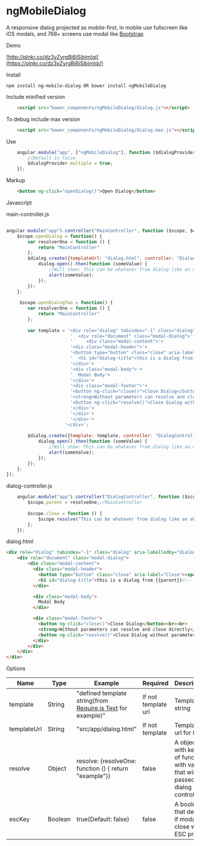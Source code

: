# ngMobileDialog
A responsive dialog projected as mobile-first, in mobile use fullscreen like iOS modals, and 768+ screens use modal like [Bootstrap](http://getbootstrap.com)

Demo

   [http://plnkr.co/dz3vZyrgBi6jSjbjmIqi](https://plnkr.co/dz3vZyrgBi6jSjbjmIqi/)



Install

    npm install ng-mobile-dialog OR bower install ngMobileDialog
    
Include minified version
```html
	<script src="bower_components/ngMobileDialog/dialog.js"></script>
```

To debug include max version
```html
	<script src="bower_components/ngMobileDialog/dialog.max.js"></script>
``` 
Use
```javascript
    angular.module("app", ["ngMobileDialog"], function ($dialogProvider) {
    	//Default is false
    	$dialogProvider.multiple = true;
    });
```
Markup
```html
    <button ng-click="openDialog()">Open Dialog</button>
```
Javascript

main-controller.js
```javascript
    
angular.module("app").controller("MainController", function ($scope, $dialog) {
    $scope.openDialog = function() {
        var resolverOne = function () {
            return "MainController"
        };
        $dialog.create({templateUrl: "dialog.html", controller: "DialogController", resolve: {resolveOne: resolverOne}}, function (dialog) {
            dialog.open().then(function (someValue) {
                //Will show: This can be whatever from dialog like an object or string
                alert(someValue);
            });
        });
    };
    
     $scope.openDialogTwo = function() {
        var resolverOne = function () {
            return "MainController"
        };
        
        var template = '<div role="dialog" tabindex="-1" class="dialog" aria-labelledby="dialog-title">'+
                        '  <div role="document" class="modal-dialog">'+
                        '     <div class="modal-content">'+
                        '<div class="modal-header">'+
                        '<button type="button" class="close" aria-label="Close"><span aria-hidden="true">&times;</span></button>'+
                        '  <h1 id="dialog-title">this is a dialog from {{parent}}<!-- MainController will be show--></h1>'+
                        '</div>'+
                        '<div class="modal-body">'+
                        '  Modal Body'+
                        '</div>'+
                        '<div class="modal-footer">'+
                        '<button ng-click="close()">Close Dialog</button><br><br>'+
                        '<strong>Without parameters can resolve and close directly</strong>'+
                        '<button ng-click="resolve()">Close Dialog without parameters</button>'+
                        '</div>'+
                        '</div>'+
                        '</div>'+
                      '</div>';
        
        $dialog.create({template: template, controller: "DialogController", resolve: {resolveOne: resolverOne}}, function (dialog) {
            dialog.open().then(function (someValue) {
                //Will show: This can be whatever from dialog like an object or string
                alert(someValue);
            });
        });
    };
});
```
dialog-controller.js
```javascript
	angular.module("app").controller("DialogController", function ($scope, resolveOne) {
		$scope.parent = resolveOne;//MainController
		
		$scope.close = function () {
			$scope.resolve("This can be whatever from dialog like an object or string");
		};
	});
```

dialog.html
```html
<div role="dialog" tabindex="-1" class="dialog" aria-labelledby="dialog-title">
    <div role="document" class="modal-dialog">
        <div class="modal-content">
          <div class="modal-header">
            <button type="button" class="close" aria-label="Close"><span aria-hidden="true">&times;</span></button>
            <h1 id="dialog-title">this is a dialog from {{parent}}<!-- MainController will be show--></h1>
          </div>

          <div class="modal-body">
            Modal Body
          </div>

          <div class="modal-footer">
            <button ng-click="close()">Close Dialog</button><br><br>
            <strong>Without parameters can resolve and close directly</strong>
            <button ng-click="resolve()">Close Dialog without parameters</button>
          </div>
        </div>
    </div>
</div>
```
Options

| Name      | Type   | Example                                                | Required            | Description                                                              |
|-------------|--------|--------------------------------------------------------|---------------------|--------------------------------------------------------------------------|
| template    | String | "defined template string(from [Require.js Text](https://github.com/requirejs/text) for example)"                                      | If not template url | Template string                                                          |
| templateUrl | String | "src/app/dialog.html"                                  | If not template     | Template url for load                                                    |
| resolve     | Object | resolve: {resolveOne: function () { return "example"}} | false               | A object with keys of functions with values that will be passed to dialog controller |
| escKey     | Boolean | true(Default: false) | false               | A boolean that define if modal will close with ESC press |

